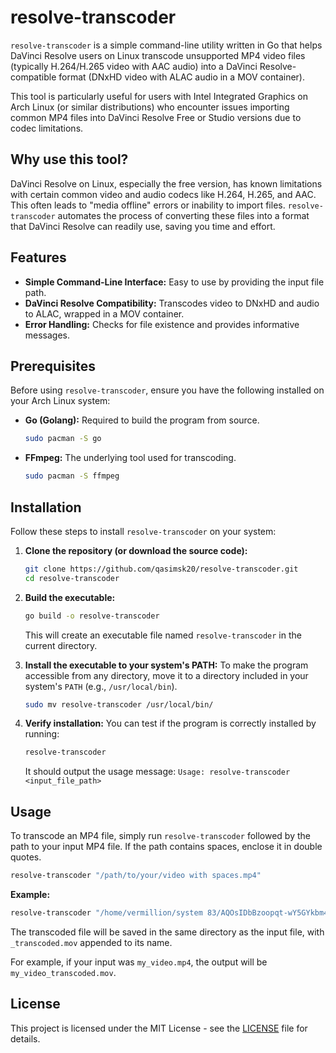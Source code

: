 # resolve-transcoder

`resolve-transcoder` is a simple command-line utility written in Go that helps DaVinci Resolve users on Linux transcode unsupported MP4 video files (typically H.264/H.265 video with AAC audio) into a DaVinci Resolve-compatible format (DNxHD video with ALAC audio in a MOV container).

This tool is particularly useful for users with Intel Integrated Graphics on Arch Linux (or similar distributions) who encounter issues importing common MP4 files into DaVinci Resolve Free or Studio versions due to codec limitations.

## Why use this tool?

DaVinci Resolve on Linux, especially the free version, has known limitations with certain common video and audio codecs like H.264, H.265, and AAC. This often leads to "media offline" errors or inability to import files. `resolve-transcoder` automates the process of converting these files into a format that DaVinci Resolve can readily use, saving you time and effort.

## Features

*   **Simple Command-Line Interface:** Easy to use by providing the input file path.
*   **DaVinci Resolve Compatibility:** Transcodes video to DNxHD and audio to ALAC, wrapped in a MOV container.
*   **Error Handling:** Checks for file existence and provides informative messages.

## Prerequisites

Before using `resolve-transcoder`, ensure you have the following installed on your Arch Linux system:

*   **Go (Golang):** Required to build the program from source.
    ```bash
    sudo pacman -S go
    ```
*   **FFmpeg:** The underlying tool used for transcoding.
    ```bash
    sudo pacman -S ffmpeg
    ```

## Installation

Follow these steps to install `resolve-transcoder` on your system:

1.  **Clone the repository (or download the source code):**
    ```bash
    git clone https://github.com/qasimsk20/resolve-transcoder.git
    cd resolve-transcoder
    ```


2.  **Build the executable:**
    ```bash
    go build -o resolve-transcoder
    ```
    This will create an executable file named `resolve-transcoder` in the current directory.

3.  **Install the executable to your system's PATH:**
    To make the program accessible from any directory, move it to a directory included in your system's `PATH` (e.g., `/usr/local/bin`).
    ```bash
    sudo mv resolve-transcoder /usr/local/bin/
    ```

4.  **Verify installation:**
    You can test if the program is correctly installed by running:
    ```bash
    resolve-transcoder
    ```
    It should output the usage message: `Usage: resolve-transcoder <input_file_path>`

## Usage

To transcode an MP4 file, simply run `resolve-transcoder` followed by the path to your input MP4 file. If the path contains spaces, enclose it in double quotes.

```bash
resolve-transcoder "/path/to/your/video with spaces.mp4"
```

**Example:**

```bash
resolve-transcoder "/home/vermillion/system 83/AQOsIDbBzoopqt-wY5GYkbm4z5KIRhuxjuPhHE6SAr5rT27ljEEiHKZmrLX8oNs-ZAIgd3yAeUcAtDglJTEz4QQT5OeHhdgjaW3hCO0.mp4"
```

The transcoded file will be saved in the same directory as the input file, with `_transcoded.mov` appended to its name.

For example, if your input was `my_video.mp4`, the output will be `my_video_transcoded.mov`.

## License

This project is licensed under the MIT License - see the [LICENSE](LICENSE) file for details.
